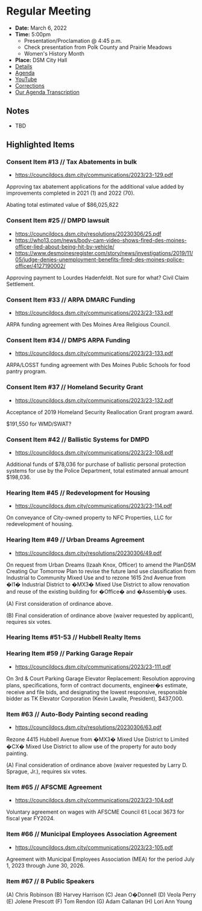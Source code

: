 # Regular Meeting

- **Date:** March 6, 2022
- **Time:** 5:00pm
    - Presentation/Proclamation @ 4:45 p.m.
    - Check presentation from Polk County and Prairie Meadows 
    - Women's History Month 
- **Place:** DSM City Hall
- [Details](https://www.dsm.city/citycouncil_detail_T60_R2385.php)
- [Agenda](https://councildocs.dsm.city/agendas/ag20230306.pdf)
- [YouTube](https://youtube.com/live/5EfZktFrv4Q)
- [Corrections](https://councildocs.dsm.city/corrections/20230306%20CAP.pdf)
- [Our Agenda Transcription](#/view/agenda~2023~transcription~03-06_RM)

## Notes

- TBD

## Highlighted Items

### Consent Item #13 // Tax Abatements in bulk

- https://councildocs.dsm.city/communications/2023/23-129.pdf

Approving tax abatement applications for the additional value added by improvements completed in 2021 (1) and 2022 (70). 

Abating total estimated value of $86,025,822

### Consent Item #25 // DMPD lawsuit

- https://councildocs.dsm.city/resolutions/20230306/25.pdf
- https://who13.com/news/body-cam-video-shows-fired-des-moines-officer-lied-about-being-hit-by-vehicle/
- https://www.desmoinesregister.com/story/news/investigations/2019/11/05/judge-denies-unemployment-benefits-fired-des-moines-police-officer/4127190002/

Approving payment to Lourdes Hadenfeldt. Not sure for what? Civil Claim Settlement.

### Consent Item #33 // ARPA DMARC Funding

- https://councildocs.dsm.city/communications/2023/23-133.pdf

ARPA funding agreement with Des Moines Area Religious Council.

### Consent Item #34 // DMPS ARPA Funding

- https://councildocs.dsm.city/communications/2023/23-133.pdf

ARPA/LOSST funding agreement with Des Moines Public Schools for food pantry program. 

### Consent Item #37 // Homeland Security Grant

- https://councildocs.dsm.city/communications/2023/23-132.pdf

Acceptance of 2019 Homeland Security Reallocation Grant program award.

$191,550 for WMD/SWAT?

### Consent Item #42 // Ballistic Systems for DMPD

- https://councildocs.dsm.city/communications/2023/23-108.pdf

Additional funds of $78,036 for purchase of ballistic personal protection systems for use by the Police Department, total estimated annual amount $198,036. 

### Hearing Item #45 // Redevelopment for Housing

- https://councildocs.dsm.city/communications/2023/23-114.pdf

On conveyance of City-owned property to NFC Properties, LLC for redevelopment of housing. 

### Hearing Item #49 // Urban Dreams Agreement

- https://councildocs.dsm.city/resolutions/20230306/49.pdf

On request from Urban Dreams (Izaah Knox, Officer) to amend the PlanDSM Creating Our Tomorrow Plan to revise the future land use classification from Industrial to Community Mixed Use and to rezone 1615 2nd Avenue from �I1� Industrial District to �MX3� Mixed Use District to allow renovation and reuse of the existing building for �Office� and �Assembly� uses.

(A) First consideration of ordinance above.

(B) Final consideration of ordinance above (waiver requested by applicant), requires six votes. 

### Hearing Items #51-53 // Hubbell Realty Items

### Hearing Item #59 // Parking Garage Repair

- https://councildocs.dsm.city/communications/2023/23-111.pdf

On 3rd & Court Parking Garage Elevator Replacement: Resolution approving plans, specifications, form of contract documents, engineer�s estimate, receive and file bids, and designating the lowest responsive, responsible bidder as TK Elevator Corporation (Kevin Lavalle, President), $437,000. 

### Item #63 // Auto-Body Painting second reading

- https://councildocs.dsm.city/resolutions/20230306/63.pdf

Rezone 4415 Hubbell Avenue from �MX3� Mixed Use District to Limited �CX� Mixed Use District to allow use of the property for auto body painting.

(A) Final consideration of ordinance above (waiver requested by Larry D. Sprague, Jr.), requires six votes. 

### Item #65 // AFSCME Agreement

- https://councildocs.dsm.city/communications/2023/23-104.pdf

Voluntary agreement on wages with AFSCME Council 61 Local 3673 for fiscal year FY2024. 

### Item #66 // Municipal Employees Association Agreement

- https://councildocs.dsm.city/communications/2023/23-105.pdf

Agreement with Municipal Employees Association (MEA) for the period July 1, 2023 through June 30, 2026. 

### Item #67 // 8 Public Speakers

(A) Chris Robinson (B) Harvey Harrison (C) Jean O�Donnell (D) Veola Perry (E) Jolene Prescott (F) Tom Rendon (G) Adam Callanan (H) Lori Ann Young 
